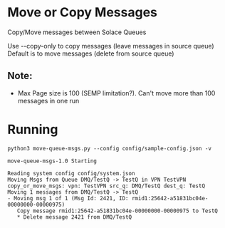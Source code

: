 # Move or Copy Messages

 Copy/Move messages between Solace Queues

 Use --copy-only to copy messages (leave messages in source queue)
 Default is to move messages (delete from source queue)
## Note:
-  Max Page size is 100 (SEMP limitation?). Can't move more than 100 messages in one run

# Running

```
python3 move-queue-msgs.py --config config/sample-config.json -v           
 
move-queue-msgs-1.0 Starting
 
Reading system config config/system.json
Moving Msgs from Queue DMQ/TestQ -> TestQ in VPN TestVPN
copy_or_move_msgs: vpn: TestVPN src_q: DMQ/TestQ dest_q: TestQ
Moving 1 messages from DMQ/TestQ -> TestQ
- Moving msg 1 of 1 (Msg Id: 2421, ID: rmid1:25642-a51831bc04e-00000000-00000975)
   Copy message rmid1:25642-a51831bc04e-00000000-00000975 to TestQ
   * Delete message 2421 from DMQ/TestQ
```